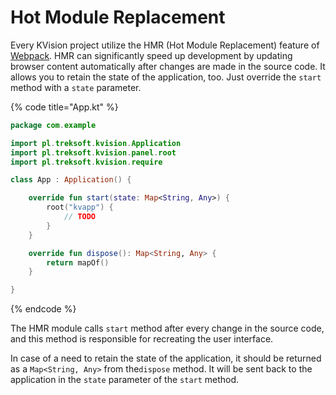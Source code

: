 # Hot Module Replacement

Every KVision project utilize the HMR \(Hot Module Replacement\) feature of [Webpack](https://webpack.js.org/concepts/hot-module-replacement/). HMR can significantly speed up development by updating browser content automatically after changes are made in the source code. It allows you to retain the state of the application, too. Just override the `start` method with a `state` parameter.

{% code title="App.kt" %}
```kotlin
package com.example

import pl.treksoft.kvision.Application
import pl.treksoft.kvision.panel.root
import pl.treksoft.kvision.require

class App : Application() {

    override fun start(state: Map<String, Any>) {
        root("kvapp") {
            // TODO
        }
    }

    override fun dispose(): Map<String, Any> {
        return mapOf()
    }

}
```
{% endcode %}

The HMR module calls `start` method after every change in the source code, and this method is responsible for recreating the user interface.

In case of a need to retain the state of the application, it should be returned as a `Map<String, Any>` from the`dispose` method. It will be sent back to the application in the `state` parameter of the `start` method.

